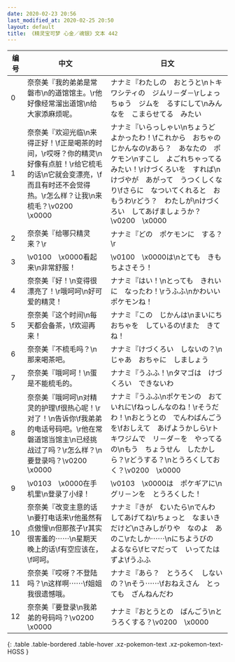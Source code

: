 ```yaml
---
date: 2020-02-23 20:56
last_modified_at: 2020-02-25 20:50
layout: default
title: 《精灵宝可梦 心金／魂银》文本 442
---
```

| 编号 | 中文 | 日文 |
| ---- | ---- | ---- |
| 0 | 奈奈美『我的弟弟是常磐市\n的道馆馆主。\r他好像经常溜出道馆\n给大家添麻烦呢。 | ナナミ『わたしの　おとうと\nトキワシティの　ジムリ－ダ－\rしょっちゅう　ジムを　るすにして\nみんなを　こまらせてる　みたい |
| 1 | 奈奈美『欢迎光临\n来得正好！\f正是喝茶的时间，\r哎呀？你的精灵\n好像有点脏！\r给它梳毛的话\n它就会变漂亮，\f而且有时还不会觉得热。\r怎么样？让我\n来梳毛？\v0200　\x0000 | ナナミ『いらっしゃい\nちょうど　よかったわ！\fこれから　おちゃの　じかんなの\rあら？　あなたの　ポケモン\nすこし　よごれちゃってる　みたい！\rけづくろいを　すれば\nけづやが　あがって　うつくしくなり\fさらに　なついてくれると　おもうわ\rどう？　わたしが\nけづくろい　してあげましょうか？\v0200　\x0000 |
| 2 | 奈奈美『给哪只精灵来？\r | ナナミ『どの　ポケモンに　する？\r |
| 3 | \v0100　\x0000看起来\n非常舒服！ | \v0100　\x0000は\nとても　きもちよさそう！ |
| 4 | 奈奈美『好！\n变得很漂亮了！\r哦呵呵\n好可爱的精灵！ | ナナミ『はい！\nとっても　きれいに　なったわ！\rうふふ\nかわいい　ポケモンね！ |
| 5 | 奈奈美『这个时间\n每天都会备茶，\f欢迎再来！ | ナナミ『この　じかんは\nまいにち　おちゃを　しているの\fまた　きてね！ |
| 6 | 奈奈美『不梳毛吗？\n那来喝茶吧。 | ナナミ『けづくろい　しないの？\nじゃあ　おちゃに　しましょう |
| 7 | 奈奈美『哦呵呵！\n蛋是不能梳毛的。 | ナナミ『うふふ！\nタマゴは　けづくろい　できないわ |
| 8 | 奈奈美『哦呵呵\n对精灵的护理\f很热心呢！\r对了！\n告诉你\f我弟弟的电话号码吧。\r他在常磐道馆当馆主\n已经挑战过了吗？\r怎么样？\n要登录吗？\v0200　\x0000 | ナナミ『うふふ\nポケモンの　おていれに\fねっしんなのね！\rそうだわ！\nおとうとの　でんわばんごうを\fおしえて　あげようかしら\rトキワジムで　リ－ダ－を　やってるの\nもう　ちょうせん　したかしら？\rどうする？\nとうろくしておく？\v0200　\x0000 |
| 9 | \v0103　\x0000在手机里\n登录了小绿！ | \v0103　\x0000は　ポケギアに\nグリ－ンを　とうろくした！ |
| 10 | 奈奈美『改变主意的话\n要打电话来\r他虽然有点傲慢\n但那孩子\r其实很害羞的⋯⋯\n星期天晚上的话\f有空应该在，\f呵呵。 | ナナミ『きが　むいたら\nでんわ　してあげてね\rちょっと　なまいき　だけど\nさみしがりや　なのよ　あのこ\rたしか⋯⋯\nにちようびの　よるなら\fヒマだって　いってたはずよ\fうふふ |
| 11 | 奈奈美『哎呀？不登陆吗？\n这样啊⋯⋯\f姐姐我很遗憾哦。 | ナナミ『あら？　とうろく　しないの？\nそう⋯⋯\fおねえさん　とっても　ざんねんだわ |
| 12 | 奈奈美『要登录\n我弟弟的号码吗？\v0200　\x0000 | ナナミ『おとうとの　ばんごう\nとうろくする？\v0200　\x0000 |
{: .table .table-bordered .table-hover .xz-pokemon-text .xz-pokemon-text-HGSS }